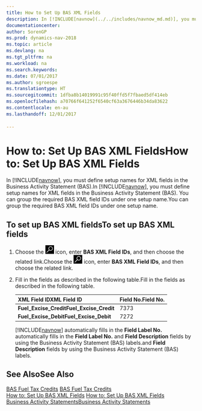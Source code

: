 ```yaml
---
title: How to Set Up BAS XML Fields
description: In [!INCLUDE[navnow](../../includes/navnow_md.md)], you must define setup names for XML fields in the Business Activity Statement (BAS). You can group the required BAS XML field IDs under one setup name.
documentationcenter: 
author: SorenGP
ms.prod: dynamics-nav-2018
ms.topic: article
ms.devlang: na
ms.tgt_pltfrm: na
ms.workload: na
ms.search.keywords: 
ms.date: 07/01/2017
ms.author: sgroespe
ms.translationtype: HT
ms.sourcegitcommit: 1dfba8b14019991c95f40ffd5f7fbaed5df414eb
ms.openlocfilehash: a70766f641252f6540cf63a3676446b34da83622
ms.contentlocale: en-au
ms.lasthandoff: 12/01/2017

---
```

# <a name="how-to-set-up-bas-xml-fields"></a><span data-ttu-id="7dad1-104">How to: Set Up BAS XML Fields</span><span class="sxs-lookup"><span data-stu-id="7dad1-104">How to: Set Up BAS XML Fields</span></span>
<span data-ttu-id="7dad1-105">In [!INCLUDE[navnow](../../includes/navnow_md.md)], you must define setup names for XML fields in the Business Activity Statement (BAS).</span><span class="sxs-lookup"><span data-stu-id="7dad1-105">In [!INCLUDE[navnow](../../includes/navnow_md.md)], you must define setup names for XML fields in the Business Activity Statement (BAS).</span></span> <span data-ttu-id="7dad1-106">You can group the required BAS XML field IDs under one setup name.</span><span class="sxs-lookup"><span data-stu-id="7dad1-106">You can group the required BAS XML field IDs under one setup name.</span></span>  

## <a name="to-set-up-bas-xml-fields"></a><span data-ttu-id="7dad1-107">To set up BAS XML fields</span><span class="sxs-lookup"><span data-stu-id="7dad1-107">To set up BAS XML fields</span></span>  

1.  <span data-ttu-id="7dad1-108">Choose the ![Search for Page or Report](../../media/ui-search/search_small.png "Search for Page or Report icon") icon, enter **BAS XML Field IDs**, and then choose the related link.</span><span class="sxs-lookup"><span data-stu-id="7dad1-108">Choose the ![Search for Page or Report](../../media/ui-search/search_small.png "Search for Page or Report icon") icon, enter **BAS XML Field IDs**, and then choose the related link.</span></span>  
2.  <span data-ttu-id="7dad1-109">Fill in the fields as described in the following table.</span><span class="sxs-lookup"><span data-stu-id="7dad1-109">Fill in the fields as described in the following table.</span></span>  

    |<span data-ttu-id="7dad1-110">**XML Field ID**</span><span class="sxs-lookup"><span data-stu-id="7dad1-110">**XML Field ID**</span></span>|<span data-ttu-id="7dad1-111">**Field No.**</span><span class="sxs-lookup"><span data-stu-id="7dad1-111">**Field No.**</span></span>|  
    |----------------------|-------------------|  
    |<span data-ttu-id="7dad1-112">**Fuel_Excise_Credit**</span><span class="sxs-lookup"><span data-stu-id="7dad1-112">**Fuel_Excise_Credit**</span></span>|<span data-ttu-id="7dad1-113">73</span><span class="sxs-lookup"><span data-stu-id="7dad1-113">73</span></span>|  
    |<span data-ttu-id="7dad1-114">**Fuel_Excise_Debit**</span><span class="sxs-lookup"><span data-stu-id="7dad1-114">**Fuel_Excise_Debit**</span></span>|<span data-ttu-id="7dad1-115">72</span><span class="sxs-lookup"><span data-stu-id="7dad1-115">72</span></span>|  

     [!INCLUDE[navnow](../../includes/navnow_md.md)]<span data-ttu-id="7dad1-116"> automatically fills in the **Field Label No.**</span><span class="sxs-lookup"><span data-stu-id="7dad1-116"> automatically fills in the **Field Label No.**</span></span> <span data-ttu-id="7dad1-117">and **Field Description** fields by using the Business Activity Statement (BAS) labels.</span><span class="sxs-lookup"><span data-stu-id="7dad1-117">and **Field Description** fields by using the Business Activity Statement (BAS) labels.</span></span>  

## <a name="see-also"></a><span data-ttu-id="7dad1-118">See Also</span><span class="sxs-lookup"><span data-stu-id="7dad1-118">See Also</span></span>  
 <span data-ttu-id="7dad1-119">[BAS Fuel Tax Credits](bas-fuel-tax-credits.md) </span><span class="sxs-lookup"><span data-stu-id="7dad1-119">[BAS Fuel Tax Credits](bas-fuel-tax-credits.md) </span></span>  
 <span data-ttu-id="7dad1-120">[How to: Set Up BAS XML Fields]() </span><span class="sxs-lookup"><span data-stu-id="7dad1-120">[How to: Set Up BAS XML Fields]() </span></span>  
 [<span data-ttu-id="7dad1-121">Business Activity Statements</span><span class="sxs-lookup"><span data-stu-id="7dad1-121">Business Activity Statements</span></span>](business-activity-statements.md)

